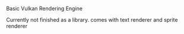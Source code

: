 Basic Vulkan Rendering Engine


Currently not finished as a library.
comes with text renderer and sprite renderer
